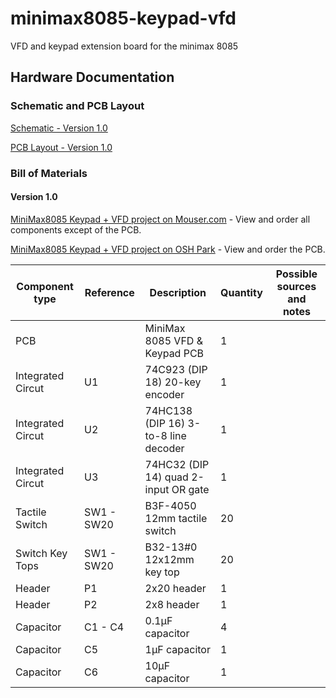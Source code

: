 # minimax8085-keypad-vfd
VFD and keypad extension board for the minimax 8085

## Hardware Documentation

### Schematic and PCB Layout

[Schematic - Version 1.0](KiCad/MiniMax8085-Keypad-VFD-Schematic-1.0.pdf)

[PCB Layout - Version 1.0](KiCad/MiniMax8085-Keypad-VFD-Board-1.0.pdf)

### Bill of Materials

#### Version 1.0

[MiniMax8085 Keypad + VFD project on Mouser.com]() - View and order all components except of the PCB.

[MiniMax8085 Keypad + VFD project on OSH Park]() - View and order the PCB.

Component type     | Reference  | Description                                 | Quantity | Possible sources and notes 
------------------ | ---------- | ------------------------------------------- | -------- | --------------------------
PCB                |            | MiniMax 8085 VFD & Keypad PCB               | 1        | 
Integrated Circut  | U1         | 74C923 (DIP 18) 20-key encoder              | 1        | 
Integrated Circut  | U2         | 74HC138 (DIP 16) 3-to-8 line decoder        | 1        | 
Integrated Circut  | U3         | 74HC32 (DIP 14) quad 2-input OR gate        | 1        | 
Tactile Switch     | SW1 - SW20 | B3F-4050 12mm tactile switch                | 20       | 
Switch Key Tops    | SW1 - SW20 | B32-13#0 12x12mm key top                    | 20       | 
Header             | P1         | 2x20 header                                 | 1        | 
Header             | P2         | 2x8 header                                  | 1        | 
Capacitor          | C1 - C4    | 0.1µF capacitor                             | 4        | 
Capacitor          | C5         | 1µF capacitor                               | 1        | 
Capacitor          | C6         | 10µF capacitor                              | 1        | 
